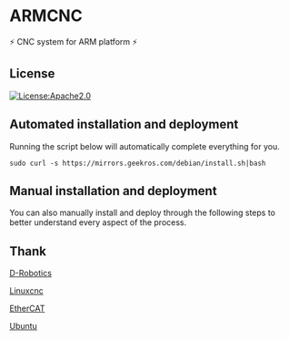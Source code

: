 # ARMCNC

⚡ CNC system for ARM platform ⚡

## License

[![License:Apache2.0](https://img.shields.io/badge/License-Apache2.0-yellow.svg)](https://opensource.org/licenses/Apache2.0)

## Automated installation and deployment

Running the script below will automatically complete everything for you.

```shell
sudo curl -s https://mirrors.geekros.com/debian/install.sh|bash
```

## Manual installation and deployment

You can also manually install and deploy through the following steps to better understand every aspect of the process.

## Thank

[D-Robotics](https://github.com/d-robotics)

[Linuxcnc](https://github.com/LinuxCNC/linuxcnc)

[EtherCAT](https://download.opensuse.org/repositories/science:/EtherLab/Debian_12/arm64/)

[Ubuntu](https://github.com/ubuntu)